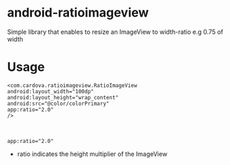 # android-ratioimageview
Simple library that enables to resize an ImageView to width-ratio e.g 0.75 of width 

# Usage

```
<com.cardova.ratioimageview.RatioImageView 
android:layout_width="100dp"
android:layout_height="wrap_content"
android:src="@color/colorPrimary"
app:ratio="2.0"
/>
```

<br>

```
app:ratio="2.0"
```
* ratio indicates the height multiplier of the ImageView
